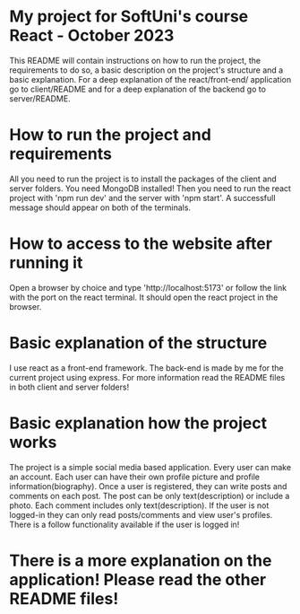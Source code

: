 # My project for SoftUni's course React - October 2023
This README will contain instructions on how to run the project, the requirements to do so, a basic description on the project's structure and a basic explanation. For a deep explanation of the react/front-end/ application go to client/README and for a deep explanation of the backend go to server/README.

# How to run the project and requirements
All you need to run the project is to install the packages of the client and server folders. You need MongoDB installed! Then you need to run the react project with 'npm run dev' and the server with 'npm start'. A successfull message should appear on both of the terminals.

# How to access to the website after running it
Open a browser by choice and type 'http://localhost:5173' or follow the link with the port on the react terminal. It should open the react project in the browser.

# Basic explanation of the structure
I use react as a front-end framework. The back-end is made by me for the current project using express. For more information read the README files in both client and server folders!

# Basic explanation how the project works
The project is a simple social media based application. Every user can make an account. Each user can have their own profile picture and profile information(biography). Once a user is registered, they can write posts and comments on each post. The post can be only text(description) or include a photo. Each comment includes only text(description). If the user is not logged-in they can only read posts/comments and view user's profiles. There is a follow functionality available if the user is logged in!

# There is a more explanation on the application! Please read the other README files!